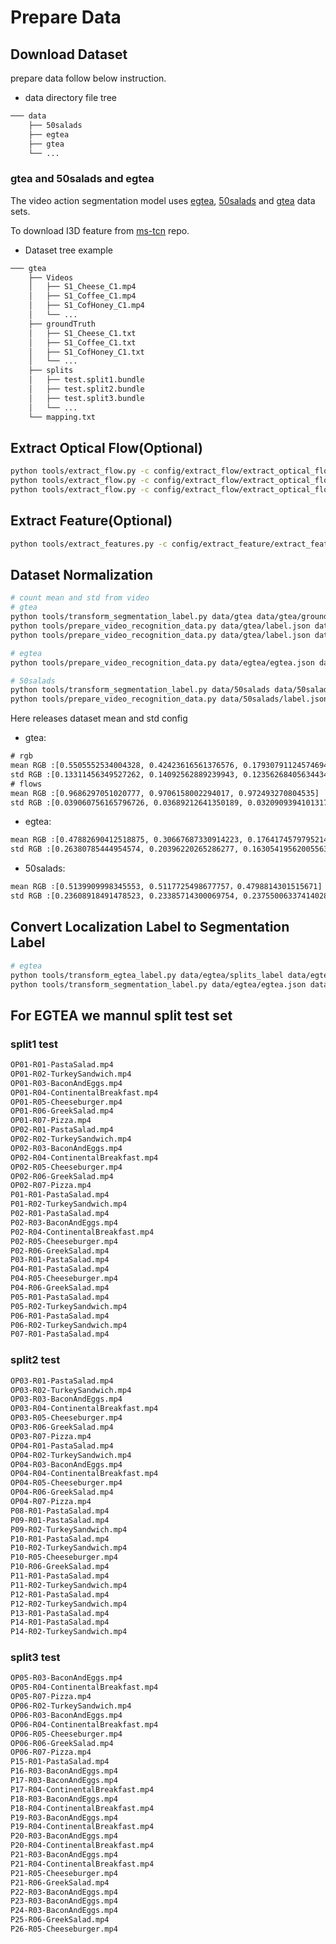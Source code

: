 # Prepare Data
## Download Dataset

prepare data follow below instruction.
- data directory file tree
```txt
─── data
    ├── 50salads
    ├── egtea
    ├── gtea
    └── ...
```

### gtea and 50salads and egtea

The video action segmentation model uses [egtea](https://cbs.ic.gatech.edu/fpv/), [50salads](https://cvip.computing.dundee.ac.uk/datasets/foodpreparation/50salads/) and [gtea](https://cbs.ic.gatech.edu/fpv/) data sets.

To download I3D feature from [ms-tcn](https://github.com/yabufarha/ms-tcn) repo.

- Dataset tree example
```txt
─── gtea
    ├── Videos
    │   ├── S1_Cheese_C1.mp4
    │   ├── S1_Coffee_C1.mp4
    │   ├── S1_CofHoney_C1.mp4
    │   └── ...
    ├── groundTruth
    │   ├── S1_Cheese_C1.txt
    │   ├── S1_Coffee_C1.txt
    │   ├── S1_CofHoney_C1.txt
    │   └── ...
    ├── splits
    │   ├── test.split1.bundle
    │   ├── test.split2.bundle
    │   ├── test.split3.bundle
    │   └── ...
    └── mapping.txt
```

## Extract Optical Flow(Optional)
```bash
python tools/extract_flow.py -c config/extract_flow/extract_optical_flow_fastflownet.yaml -o data/gtea
python tools/extract_flow.py -c config/extract_flow/extract_optical_flow_raft.yaml -o data/gtea
python tools/extract_flow.py -c config/extract_flow/extract_optical_flow_liteflownetv3.yaml -o data/gtea
```

## Extract Feature(Optional)
```bash
python tools/extract_features.py -c config/extract_feature/extract_feature_i3d_thumos14.yaml -o data/thumos14
```

## Dataset Normalization
```bash
# count mean and std from video
# gtea
python tools/transform_segmentation_label.py data/gtea data/gtea/groundTruth data/gtea --mode localization --fps 15
python tools/prepare_video_recognition_data.py data/gtea/label.json data/gtea/Videos data/gtea --negative_sample_num 100 --only_norm True --fps 15 --dataset_type gtea_rgb
python tools/prepare_video_recognition_data.py data/gtea/label.json data/gtea/flow data/gtea --negative_sample_num 100 --only_norm True --fps 15 --dataset_type gtea_flow

# egtea
python tools/prepare_video_recognition_data.py data/egtea/egtea.json data/egtea/Videos data/egtea --negative_sample_num 1000 --only_norm True --fps 24 --dataset_type egtea_rgb

# 50salads
python tools/transform_segmentation_label.py data/50salads data/50salads/groundTruth data/50salads --mode localization --fps 30
python tools/prepare_video_recognition_data.py data/50salads/label.json data/50salads/Videos data/50salads --negative_sample_num 1000 --only_norm True --fps 30 --dataset_type 50salads_rgb
```

Here releases dataset mean and std config

- gtea:
```txt
# rgb
mean RGB :[0.5505552534004328, 0.42423616561376576, 0.17930791124574694]
std RGB :[0.13311456349527262, 0.14092562889239943, 0.12356268405634434]
# flows
mean RGB :[0.9686297051020777, 0.9706158002294017, 0.972493270804535]
std RGB :[0.039060756165796726, 0.03689212641350189, 0.03209093941013171]
```
- egtea:
```txt
mean RGB ∶[0.47882690412518875, 0.30667687330914223, 0.1764174579795214]
std RGB :[0.26380785444954574, 0.20396220265286277, 0.16305419562005563]
```
- 50salads:
```txt
mean RGB ∶[0.5139909998345553, 0.5117725498677757，0.4798814301515671]
std RGB :[0.23608918491478523, 0.23385714300069754, 0.23755006337414028]
```

## Convert Localization Label to Segmentation Label
```bash
# egtea
python tools/transform_egtea_label.py data/egtea/splits_label data/egtea/verb_idx.txt data/egtea
python tools/transform_segmentation_label.py data/egtea/egtea.json data/egtea/Videos data/egtea --mode segmentation --fps 24
```

## For EGTEA we mannul split test set
### split1 test
```txt
OP01-R01-PastaSalad.mp4
OP01-R02-TurkeySandwich.mp4
OP01-R03-BaconAndEggs.mp4
OP01-R04-ContinentalBreakfast.mp4
OP01-R05-Cheeseburger.mp4
OP01-R06-GreekSalad.mp4
OP01-R07-Pizza.mp4
OP02-R01-PastaSalad.mp4
OP02-R02-TurkeySandwich.mp4
OP02-R03-BaconAndEggs.mp4
OP02-R04-ContinentalBreakfast.mp4
OP02-R05-Cheeseburger.mp4
OP02-R06-GreekSalad.mp4
OP02-R07-Pizza.mp4
P01-R01-PastaSalad.mp4
P01-R02-TurkeySandwich.mp4
P02-R01-PastaSalad.mp4
P02-R03-BaconAndEggs.mp4
P02-R04-ContinentalBreakfast.mp4
P02-R05-Cheeseburger.mp4
P02-R06-GreekSalad.mp4
P03-R01-PastaSalad.mp4
P04-R01-PastaSalad.mp4
P04-R05-Cheeseburger.mp4
P04-R06-GreekSalad.mp4
P05-R01-PastaSalad.mp4
P05-R02-TurkeySandwich.mp4
P06-R01-PastaSalad.mp4
P06-R02-TurkeySandwich.mp4
P07-R01-PastaSalad.mp4
```

### split2 test
```txt
OP03-R01-PastaSalad.mp4
OP03-R02-TurkeySandwich.mp4
OP03-R03-BaconAndEggs.mp4
OP03-R04-ContinentalBreakfast.mp4
OP03-R05-Cheeseburger.mp4
OP03-R06-GreekSalad.mp4
OP03-R07-Pizza.mp4
OP04-R01-PastaSalad.mp4
OP04-R02-TurkeySandwich.mp4
OP04-R03-BaconAndEggs.mp4
OP04-R04-ContinentalBreakfast.mp4
OP04-R05-Cheeseburger.mp4
OP04-R06-GreekSalad.mp4
OP04-R07-Pizza.mp4
P08-R01-PastaSalad.mp4
P09-R01-PastaSalad.mp4
P09-R02-TurkeySandwich.mp4
P10-R01-PastaSalad.mp4
P10-R02-TurkeySandwich.mp4
P10-R05-Cheeseburger.mp4
P10-R06-GreekSalad.mp4
P11-R01-PastaSalad.mp4
P11-R02-TurkeySandwich.mp4
P12-R01-PastaSalad.mp4
P12-R02-TurkeySandwich.mp4
P13-R01-PastaSalad.mp4
P14-R01-PastaSalad.mp4
P14-R02-TurkeySandwich.mp4
```

### split3 test
```txt
OP05-R03-BaconAndEggs.mp4
OP05-R04-ContinentalBreakfast.mp4
OP05-R07-Pizza.mp4
OP06-R02-TurkeySandwich.mp4
OP06-R03-BaconAndEggs.mp4
OP06-R04-ContinentalBreakfast.mp4
OP06-R05-Cheeseburger.mp4
OP06-R06-GreekSalad.mp4
OP06-R07-Pizza.mp4
P15-R01-PastaSalad.mp4
P16-R03-BaconAndEggs.mp4
P17-R03-BaconAndEggs.mp4
P17-R04-ContinentalBreakfast.mp4
P18-R03-BaconAndEggs.mp4
P18-R04-ContinentalBreakfast.mp4
P19-R03-BaconAndEggs.mp4
P19-R04-ContinentalBreakfast.mp4
P20-R03-BaconAndEggs.mp4
P20-R04-ContinentalBreakfast.mp4
P21-R03-BaconAndEggs.mp4
P21-R04-ContinentalBreakfast.mp4
P21-R05-Cheeseburger.mp4
P21-R06-GreekSalad.mp4
P22-R03-BaconAndEggs.mp4
P23-R03-BaconAndEggs.mp4
P24-R03-BaconAndEggs.mp4
P25-R06-GreekSalad.mp4
P26-R05-Cheeseburger.mp4
```